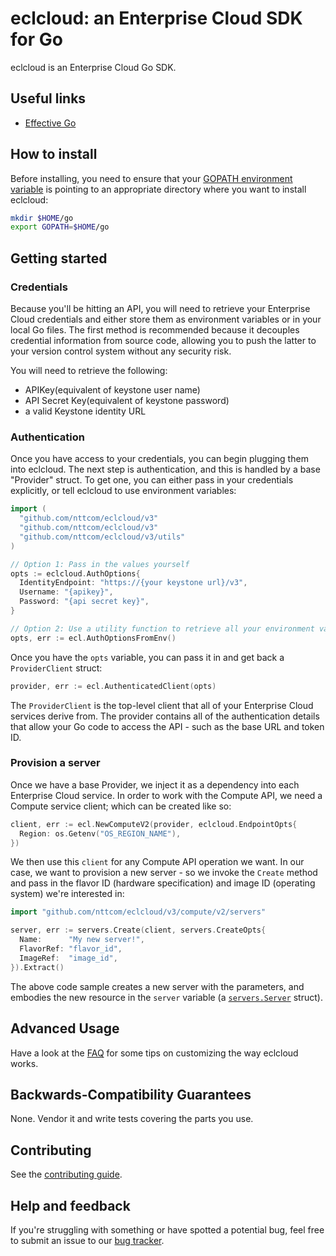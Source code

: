# eclcloud: an Enterprise Cloud SDK for Go

eclcloud is an Enterprise Cloud Go SDK.

## Useful links

* [Effective Go](https://golang.org/doc/effective_go.html)

## How to install

Before installing, you need to ensure that your [GOPATH environment variable](https://golang.org/doc/code.html#GOPATH)
is pointing to an appropriate directory where you want to install eclcloud:

```bash
mkdir $HOME/go
export GOPATH=$HOME/go
```

## Getting started

### Credentials

Because you'll be hitting an API, you will need to retrieve your Enterprise Cloud credentials and either store them as environment variables or in your local Go
files. The first method is recommended because it decouples credential
information from source code, allowing you to push the latter to your version
control system without any security risk.

You will need to retrieve the following:

* APIKey(equivalent of keystone user name)
* API Secret Key(equivalent of keystone password)
* a valid Keystone identity URL

### Authentication

Once you have access to your credentials, you can begin plugging them into
eclcloud. The next step is authentication, and this is handled by a base
"Provider" struct. To get one, you can either pass in your credentials
explicitly, or tell eclcloud to use environment variables:

```go
import (
  "github.com/nttcom/eclcloud/v3"
  "github.com/nttcom/eclcloud/v3"
  "github.com/nttcom/eclcloud/v3/utils"
)

// Option 1: Pass in the values yourself
opts := eclcloud.AuthOptions{
  IdentityEndpoint: "https://{your keystone url}/v3",
  Username: "{apikey}",
  Password: "{api secret key}",
}

// Option 2: Use a utility function to retrieve all your environment variables
opts, err := ecl.AuthOptionsFromEnv()
```

Once you have the `opts` variable, you can pass it in and get back a
`ProviderClient` struct:

```go
provider, err := ecl.AuthenticatedClient(opts)
```

The `ProviderClient` is the top-level client that all of your Enterprise Cloud services derive from. The provider contains all of the authentication details that allow
your Go code to access the API - such as the base URL and token ID.

### Provision a server

Once we have a base Provider, we inject it as a dependency into each Enterprise Cloud service. In order to work with the Compute API, we need a Compute service client; which can be created like so:

```go
client, err := ecl.NewComputeV2(provider, eclcloud.EndpointOpts{
  Region: os.Getenv("OS_REGION_NAME"),
})
```

We then use this `client` for any Compute API operation we want. In our case,
we want to provision a new server - so we invoke the `Create` method and pass
in the flavor ID (hardware specification) and image ID (operating system) we're
interested in:

```go
import "github.com/nttcom/eclcloud/v3/compute/v2/servers"

server, err := servers.Create(client, servers.CreateOpts{
  Name:      "My new server!",
  FlavorRef: "flavor_id",
  ImageRef:  "image_id",
}).Extract()
```

The above code sample creates a new server with the parameters, and embodies the
new resource in the `server` variable (a
[`servers.Server`](http://godoc.org/github.com/nttcom/eclcloud) struct).

## Advanced Usage

Have a look at the [FAQ](./docs/FAQ.md) for some tips on customizing the way eclcloud works.

## Backwards-Compatibility Guarantees

None. Vendor it and write tests covering the parts you use.

## Contributing

See the [contributing guide](./.github/CONTRIBUTING.md).

## Help and feedback

If you're struggling with something or have spotted a potential bug, feel free to submit an issue to our [bug tracker](https://github.com/nttcom/eclcloud/issues).

